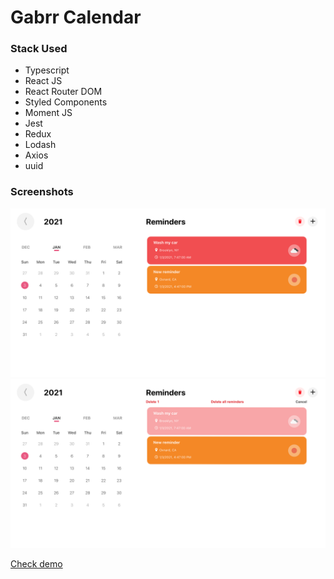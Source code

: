 # Gabrr Calendar

### Stack Used

- Typescript
- React JS
- React Router DOM
- Styled Components
- Moment JS
- Jest
- Redux
- Lodash
- Axios
- uuid

### Screenshots

![first](https://github.com/gabrr/gabrr-calendar/blob/master/Screen%20Shot%202021-01-03%20at%2000.49.24.png)
![second](https://github.com/gabrr/gabrr-calendar/blob/master/Screen%20Shot%202021-01-03%20at%2000.49.50.png)

[Check demo](https://gabrr-calendar.netlify.app/)

